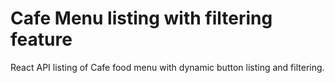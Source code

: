 # Cafe Menu listing with filtering feature
React API listing of Cafe food menu with dynamic button listing and filtering.
